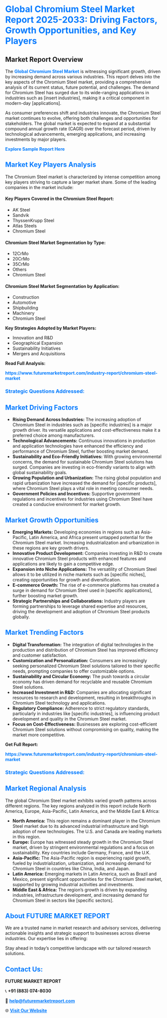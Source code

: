 <h1 style="color: #007BFF;">Global Chromium Steel Market Report 2025-2033: Driving Factors, Growth Opportunities, and Key Players</h1>

<section id="overview">
<h2>Market Report Overview</h2>
<p>The <a href="https://www.futuremarketreport.com/industry-report/chromium-steel-market" style="color: #007BFF; text-decoration: none;"><strong>Global Chromium Steel Market</strong></a> is witnessing significant growth, driven by increasing demand across various industries. This report delves into the key aspects of the Chromium Steel market, providing a comprehensive analysis of its current status, future potential, and challenges. The demand for Chromium Steel has surged due to its wide-ranging applications in industries such as [insert industries], making it a critical component in modern-day [applications].</p>
<p>As consumer preferences shift and industries innovate, the Chromium Steel market continues to evolve, offering both challenges and opportunities for stakeholders. The global market is expected to expand at a substantial compound annual growth rate (CAGR) over the forecast period, driven by technological advancements, emerging applications, and increasing investments by major players.</p>
</section>

<section id="overview">
<p><a href="https://www.futuremarketreport.com/request-sample/reportId=96956" style="color: #007BFF; text-decoration: none;"><strong>Explore Sample Report Here</strong></a></p>
</section>

<section id="key-players">
<h2 style="color: #007BFF;">Market Key Players Analysis</h2>
<p>The Chromium Steel market is characterized by intense competition among key players striving to capture a larger market share. Some of the leading companies in the market include:</p>
<h4>Key Players Covered in the Chromium Steel Report:</h4>
<ul><li>AK Steel</li><li>Sandvik</li><li>ThyssenKrupp Steel</li><li>Atlas Steels</li><li>Chromium Steel</li></ul>
<h4>Chromium Steel Market Segmentation by Type:</h4>
<ul><li>12CrMo</li><li>20CrMo</li><li>35CrMo</li><li>Others</li><li>Chromium Steel</li></ul>

<h4>Chromium Steel Market Segmentation by Application:</h4>
<ul><li>Construction</li><li>Automotive</li><li>Shipbuilding</li><li>Machinery</li><li>Chromium Steel</li></ul>
<p><strong>Key Strategies Adopted by Market Players:</strong></p>
<ul>
<li>Innovation and R&D</li>
<li>Geographical Expansion</li>
<li>Sustainability Initiatives</li>
<li>Mergers and Acquisitions</li>
</ul>
</section>

<section>
<p><strong>Read Full Analysis: </strong></p><a href="https://www.futuremarketreport.com/industry-report/chromium-steel-market" style="color: #007BFF; text-decoration: none;"><strong>https://www.futuremarketreport.com/industry-report/chromium-steel-market</strong></a>
<h3 style="color: #007BFF;">Strategic Questions Addressed:</h3>
</section>

<section id="driving-factors">
<h2 style="color: #007BFF;">Market Driving Factors</h2>
<ul>
<li><strong>Rising Demand Across Industries:</strong> The increasing adoption of Chromium Steel in industries such as [specific industries] is a major growth driver. Its versatile applications and cost-effectiveness make it a preferred choice among manufacturers.</li>
<li><strong>Technological Advancements:</strong> Continuous innovations in production and application technologies have enhanced the efficiency and performance of Chromium Steel, further boosting market demand.</li>
<li><strong>Sustainability and Eco-Friendly Initiatives:</strong> With growing environmental concerns, the demand for sustainable Chromium Steel solutions has surged. Companies are investing in eco-friendly variants to align with global sustainability goals.</li>
<li><strong>Growing Population and Urbanization:</strong> The rising global population and rapid urbanization have increased the demand for [specific products], where Chromium Steel plays a vital role in meeting consumer needs.</li>
<li><strong>Government Policies and Incentives:</strong> Supportive government regulations and incentives for industries using Chromium Steel have created a conducive environment for market growth.</li>
</ul>
</section>

<section id="growth-opportunities">
<h2 style="color: #007BFF;">Market Growth Opportunities</h2>
<ul>
<li><strong>Emerging Markets:</strong> Developing economies in regions such as Asia-Pacific, Latin America, and Africa present untapped potential for the Chromium Steel market. Increasing industrialization and urbanization in these regions are key growth drivers.</li>
<li><strong>Innovative Product Development:</strong> Companies investing in R&D to create innovative Chromium Steel products with enhanced features and applications are likely to gain a competitive edge.</li>
<li><strong>Expansion into Niche Applications:</strong> The versatility of Chromium Steel allows it to be utilized in niche markets such as [specific niches], creating opportunities for growth and diversification.</li>
<li><strong>E-commerce Growth:</strong> The rise of e-commerce platforms has created a surge in demand for Chromium Steel used in [specific applications], further boosting market growth.</li>
<li><strong>Strategic Partnerships and Collaborations:</strong> Industry players are forming partnerships to leverage shared expertise and resources, driving the development and adoption of Chromium Steel products globally.</li>
</ul>
</section>

<section id="trending-factors">
<h2 style="color: #007BFF;">Market Trending Factors</h2>
<ul>
<li><strong>Digital Transformation:</strong> The integration of digital technologies in the production and distribution of Chromium Steel has improved efficiency and customer satisfaction.</li>
<li><strong>Customization and Personalization:</strong> Consumers are increasingly seeking personalized Chromium Steel solutions tailored to their specific needs, prompting companies to offer customizable options.</li>
<li><strong>Sustainability and Circular Economy:</strong> The push towards a circular economy has driven demand for recyclable and reusable Chromium Steel solutions.</li>
<li><strong>Increased Investment in R&D:</strong> Companies are allocating significant resources to research and development, resulting in breakthroughs in Chromium Steel technology and applications.</li>
<li><strong>Regulatory Compliance:</strong> Adherence to strict regulatory standards, particularly in industries like [specific industries], is influencing product development and quality in the Chromium Steel market.</li>
<li><strong>Focus on Cost-Effectiveness:</strong> Businesses are exploring cost-efficient Chromium Steel solutions without compromising on quality, making the market more competitive.</li>
</ul>
</section>

<section>
<p><strong>Get Full Report: </strong></p><a href="https://www.futuremarketreport.com/industry-report/chromium-steel-market" style="color: #007BFF; text-decoration: none;"><strong>https://www.futuremarketreport.com/industry-report/chromium-steel-market</strong></a>
<h3 style="color: #007BFF;">Strategic Questions Addressed:</h3>
</section>


<section id="regional-analysis">
<h2 style="color: #007BFF;">Market Regional Analysis</h2>
<p>The global Chromium Steel market exhibits varied growth patterns across different regions. The key regions analyzed in this report include North America, Europe, Asia-Pacific, Latin America, and the Middle East & Africa:</p>
<ul>
<li><strong>North America:</strong> This region remains a dominant player in the Chromium Steel market due to its advanced industrial infrastructure and high adoption of new technologies. The U.S. and Canada are leading markets in this region.</li>
<li><strong>Europe:</strong> Europe has witnessed steady growth in the Chromium Steel market, driven by stringent environmental regulations and a focus on sustainability. Key countries include Germany, France, and the U.K.</li>
<li><strong>Asia-Pacific:</strong> The Asia-Pacific region is experiencing rapid growth, fueled by industrialization, urbanization, and increasing demand for Chromium Steel in countries like China, India, and Japan.</li>
<li><strong>Latin America:</strong> Emerging markets in Latin America, such as Brazil and Mexico, present significant opportunities for the Chromium Steel market, supported by growing industrial activities and investments.</li>
<li><strong>Middle East & Africa:</strong> The region’s growth is driven by expanding industries, infrastructure development, and increasing demand for Chromium Steel in sectors like [specific sectors].</li>
</ul>
</section>

<footer>
<h2 style="color: #007BFF;">About FUTURE MARKET REPORT</h2>
<p>We are a trusted name in market research and advisory services, delivering actionable insights and strategic support to businesses across diverse industries. Our expertise lies in offering:</p>

<p>Stay ahead in today’s competitive landscape with our tailored research solutions.</p>

<h2 style="color: #007BFF;">Contact Us:</h2>
<p><strong>FUTURE MARKET REPORT</strong></p>
<p>📞 <strong>+91 (883) 074-8030</strong></p>
<p>📧 <strong><a href="mailto:help@futuremarketreport.com" style="color: #007BFF;">help@futuremarketreport.com</a></strong></p>
<p>🌐 <strong><a href="https://www.futuremarketreport.com/" style="color: #007BFF;">Visit Our Website</a></strong></p>
</footer>